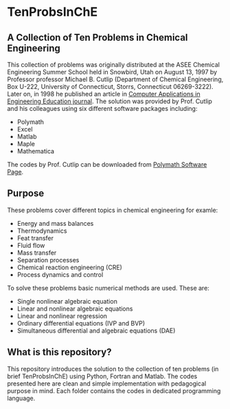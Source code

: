 # TenProbsInChE
## A Collection of Ten Problems in Chemical Engineering


This collection of problems was originally distributed at the ASEE Chemical Engineering Summer School held in Snowbird, Utah on August 13, 1997 by Professor professor Michael B. Cutlip (Department of Chemical Engineering, Box U-222, University of Connecticut, Storrs, Connecticut 06269-3222). Later on, in 1998 he published an article in [Computer Applications in Engineering Education journal](http://onlinelibrary.wiley.com/doi/10.1002/(SICI)1099-0542(1998)6:3%3C169::AID-CAE6%3E3.0.CO;2-B/abstract). The solution was provided by Prof. Cutlip and his colleagues using six different software packages including:

* Polymath
* Excel
* Matlab
* Maple
* Mathematica

The codes by Prof. Cutlip can be downloaded from [Polymath Software Page](http://polymath-software.com/ASEE/index.htm).

## Purpose
These problems cover different topics in chemical engineering for examle:
* Energy and mass balances
* Thermodynamics
* Feat transfer
* Fluid flow
* Mass transfer
* Separation processes
* Chemical reaction engineering (CRE)
* Process dynamics and control

To solve these problems basic numerical methods are used. These are:
* Single nonlinear algebraic equation
* Linear and nonlinear algebraic equations
* Linear and nonlinear regression
* Ordinary differential equations (IVP and BVP)
* Simultaneous differential and algebraic equations (DAE)

## What is this repository?
This repository introduces the solution to the collection of ten problems (in brief TenProbsInChE) using Python, Fortran and Matlab. The codes presented here are clean and simple implementation with pedagogical purpose in mind.
Each folder contains the codes in dedicated programming language.

